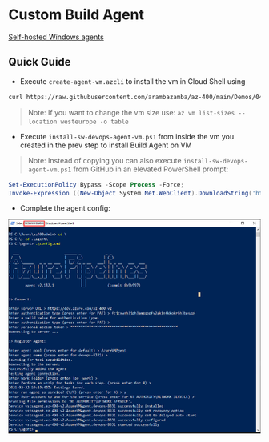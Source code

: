 # Custom Build Agent

[Self-hosted Windows agents](https://docs.microsoft.com/en-us/azure/devops/pipelines/agents/v2-windows?view=azure-devops)

## Quick Guide

-   Execute `create-agent-vm.azcli` to install the vm in Cloud Shell using

```bash
curl https://raw.githubusercontent.com/arambazamba/az-400/main/Demos/04-AzurePipelines/Demo-05/create-agent-vm.azcli | bash
```

> Note: If you want to change the vm size use: `az vm list-sizes --location westeurope -o table`

-   Execute `install-sw-devops-agent-vm.ps1` from inside the vm you created in the prev step to install Build Agent on VM

> Note: Instead of copying you can also execute `install-sw-devops-agent-vm.ps1` from GitHub in an elevated PowerShell prompt:

```powershell
Set-ExecutionPolicy Bypass -Scope Process -Force;
Invoke-Expression ((New-Object System.Net.WebClient).DownloadString('https://raw.githubusercontent.com/ARambazamba/AZ-400/main/Demos/04-AzurePipelines/Demo-05/setup-devops-agent-vm.ps1'))
```

-   Complete the agent config:

![config-agent.jpg](_images/config-agent.jpg)
